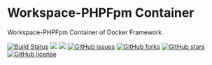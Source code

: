# Workspace-PHPFpm Container
Workspace-PHPFpm Container of Docker Framework

[![Build Status](https://travis-ci.org/dockerframework/workspace-phpfpm.svg?branch=master)](https://travis-ci.org/dockerframework/workspace-phpfpm) [![](https://images.microbadger.com/badges/image/dockerframework/workspace-phpfpm:7.2-alpine3.7.svg)](https://microbadger.com/images/dockerframework/workspace-phpfpm:7.2-alpine3.7 "Layers") [![](https://images.microbadger.com/badges/version/dockerframework/workspace-phpfpm:7.2-alpine3.7.svg)](https://microbadger.com/images/dockerframework/workspace-phpfpm:7.2-alpine3.7 "Version") [![GitHub issues](https://img.shields.io/github/issues/dockerframework/workspace-phpfpm.svg)](https://github.com/dockerframework/workspace-phpfpm/issues) [![GitHub forks](https://img.shields.io/github/forks/dockerframework/workspace-phpfpm.svg)](https://github.com/dockerframework/workspace-phpfpm/network) [![GitHub stars](https://img.shields.io/github/stars/dockerframework/workspace-phpfpm.svg)](https://github.com/dockerframework/workspace-phpfpm/stargazers) [![GitHub license](https://img.shields.io/badge/license-MIT-blue.svg)](https://raw.githubusercontent.com/dockerframework/workspace-phpfpm/master/LICENSE)
